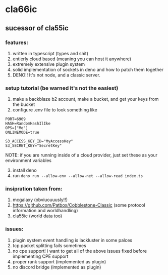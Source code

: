 # cla66ic

##  sucessor of cla55ic

### features:
1. written in typescript (types and shit)
2. entierly cloud based (meaning you can host it anywhere)
3. extremely extensive plugin system
4. solid implementation of sockets in deno and how to patch them together
5. DENO!! It's not node, and a classic server.

### setup tutorial (be warned it's not the easiest)
1. make a backblaze b2 account, make a bucket, and get your keys from the bucket
2. configure .env file to look something like
```
PORT=6969
HASH=RandomHashIlIke
OPS=["Me"]
ONLINEMODE=true

S3_ACCESS_KEY_ID="MyAccessKey"
S3_SECRET_KEY="SecretKey"
```
NOTE: if you are running inside of a cloud provider, just set these as 
your environment variables 

3. install deno  
4. run `deno run --allow-env --allow-net --allow-read index.ts`
### insipration taken from:
1. mcgalaxy (obviuouuusly!!)
2. https://github.com/Patbox/Cobblestone-Classic (some protocol information and worldhandling)
3. cla55ic (world data too)

### issues:
1. plugin system event handling is lackluster in some palces
2. tcp packet splitting fails sometimes
3. no cpe support! i want to get all of the above issues fixed before implementing CPE support
4. proper rank support (implemented as plugin)
5. no discord bridge (implemented as plugin)
